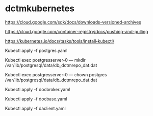 # dctmkubernetes



https://cloud.google.com/sdk/docs/downloads-versioned-archives

https://cloud.google.com/container-registry/docs/pushing-and-pulling

https://kubernetes.io/docs/tasks/tools/install-kubectl/

Kubectl apply -f postgres.yaml

Kubectl exec postgresserver-0 —  mkdir /var/lib/postgresql/data/db_dctmrepo_dat.dat

Kubectl exec postgresserver-0 —  chown postgres /var/lib/postgresql/data/db_dctmrepo_dat.dat
 
Kubectl apply -f docbroker.yaml

Kubectl apply -f docbase.yaml

Kubectl apply -f daclient.yaml
